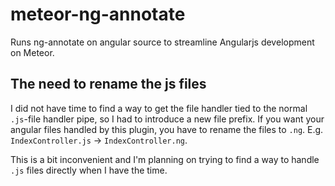 meteor-ng-annotate
==================

Runs ng-annotate on angular source to streamline Angularjs development on Meteor.

## The need to rename the js files

I did not have time to find a way to get the file handler tied to the normal `.js`-file handler pipe, so I had to introduce a new file prefix. If you want your angular files handled by this plugin, you have to rename the files to `.ng`. E.g. `IndexController.js` -> `IndexController.ng`.

This is a bit inconvenient and I'm planning on trying to find a way to handle `.js` files directly when I have the time.
